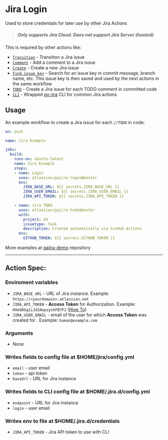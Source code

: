 # Jira Login
Used to store credentials for later use by other Jira Actions

> ##### Only supports Jira Cloud. Does not support Jira Server (hosted)

This is required by other actions like:
- [`Transition`](https://github.com/marketplace/actions/jira-transition) - Transition a Jira issue
- [`Comment`](https://github.com/marketplace/actions/jira-comment) - Add a comment to a Jira issue
- [`Create`](https://github.com/marketplace/actions/jira-create) - Create a new Jira issue
- [`Find issue key`](https://github.com/marketplace/actions/jira-find) - Search for an issue key in commit message, branch name, etc. This issue key is then saved and used by the next actions in the same workflow
- [`TODO`](https://github.com/marketplace/actions/jira-todo) - Create a Jira issue for each TODO comment in committed code
- [`CLI`](https://github.com/marketplace/actions/jira-cli) - Wrapped [go-jira](https://github.com/Netflix-Skunkworks/go-jira) CLI for common Jira actions

## Usage
An example workflow to create a Jira issue for each `//TODO` in code:

```yaml
on: push

name: Jira Example

jobs:
  build:
    runs-on: ubuntu-latest
    name: Jira Example
    steps:
    - name: Login
      uses: atlassian/gajira-login@master
      env:
        JIRA_BASE_URL: ${{ secrets.JIRA_BASE_URL }}
        JIRA_USER_EMAIL: ${{ secrets.JIRA_USER_EMAIL }}
        JIRA_API_TOKEN: ${{ secrets.JIRA_API_TOKEN }}

    - name: Jira TODO
      uses: atlassian/gajira-todo@master
      with:
        project: GA
        issuetype: Task
        description: Created automatically via GitHub Actions
      env:
        GITHUB_TOKEN: ${{ secrets.GITHUB_TOKEN }}
```

More examples at [gajira-demo](https://github.com/atlassian/gajira-demo) repository

----
## Action Spec:

### Enviroment variables
- `JIRA_BASE_URL` - URL of Jira instance. Example: `https://<yourdomain>.atlassian.net`
- `JIRA_API_TOKEN` - **Access Token** for Authorization. Example: `HXe8DGg1iJd2AopzyxkFB7F2` ([How To](https://confluence.atlassian.com/cloud/api-tokens-938839638.html))
- `JIRA_USER_EMAIL` - email of the user for which **Access Token** was created for . Example: `human@example.com`

### Arguments
- None

### Writes fields to config file at $HOME/jira/config.yml
- `email` - user email
- `token` - api token
- `baseUrl` - URL for Jira instance

### Writes fields to CLI config file at $HOME/.jira.d/config.yml
- `endpoint` - URL for Jira instance
- `login` - user email

### Writes env to file at $HOME/.jira.d/credentials
- `JIRA_API_TOKEN` - Jira API token to use with CLI
